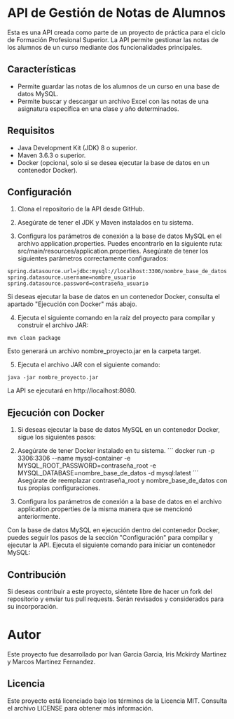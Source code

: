 # API de Gestión de Notas de Alumnos

Esta es una API creada como parte de un proyecto de práctica para el ciclo de Formación Profesional Superior. La API permite gestionar las notas de los alumnos de un curso mediante dos funcionalidades principales.

## Características

* Permite guardar las notas de los alumnos de un curso en una base de datos MySQL.
* Permite buscar y descargar un archivo Excel con las notas de una asignatura específica en una clase y año determinados.

## Requisitos

* Java Development Kit (JDK) 8 o superior.
* Maven 3.6.3 o superior.
* Docker (opcional, solo si se desea ejecutar la base de datos en un contenedor Docker).

## Configuración

1. Clona el repositorio de la API desde GitHub.

2. Asegúrate de tener el JDK y Maven instalados en tu sistema.

3. Configura los parámetros de conexión a la base de datos MySQL en el archivo application.properties. Puedes encontrarlo en la siguiente ruta: src/main/resources/application.properties. Asegúrate de tener los siguientes parámetros correctamente configurados:

```
spring.datasource.url=jdbc:mysql://localhost:3306/nombre_base_de_datos
spring.datasource.username=nombre_usuario
spring.datasource.password=contraseña_usuario
```
Si deseas ejecutar la base de datos en un contenedor Docker, consulta el apartado "Ejecución con Docker" más abajo.

4. Ejecuta el siguiente comando en la raíz del proyecto para compilar y construir el archivo JAR:
```
mvn clean package
```
Esto generará un archivo nombre_proyecto.jar en la carpeta target.

5. Ejecuta el archivo JAR con el siguiente comando:
```
java -jar nombre_proyecto.jar
```
La API se ejecutará en http://localhost:8080.
## Ejecución con Docker

1. Si deseas ejecutar la base de datos MySQL en un contenedor Docker, sigue los siguientes pasos:

2. Asegúrate de tener Docker instalado en tu sistema.
   ´´´
   docker run -p 3306:3306 --name mysql-container -e MYSQL_ROOT_PASSWORD=contraseña_root -e MYSQL_DATABASE=nombre_base_de_datos -d mysql:latest
   ´´´
Asegúrate de reemplazar contraseña_root y nombre_base_de_datos con tus propias configuraciones.

3. Configura los parámetros de conexión a la base de datos en el archivo application.properties de la misma manera que se mencionó anteriormente.

Con la base de datos MySQL en ejecución dentro del contenedor Docker, puedes seguir los pasos de la sección "Configuración" para compilar y ejecutar la API.
Ejecuta el siguiente comando para iniciar un contenedor MySQL:
## Contribución

Si deseas contribuir a este proyecto, siéntete libre de hacer un fork del repositorio y enviar tus pull requests. Serán revisados y considerados para su incorporación.

# Autor

Este proyecto fue desarrollado por Ivan Garcia Garcia, Iris Mckirdy Martinez y Marcos Martinez Fernandez.

## Licencia
Este proyecto está licenciado bajo los términos de la Licencia MIT. Consulta el archivo LICENSE para obtener más información.
